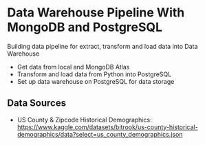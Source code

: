 # Data Warehouse Pipeline With MongoDB and PostgreSQL

Building data pipeline for extract, transform and load data into Data Warehouse

- Get data from local and MongoDB Atlas
- Transform and load data from Python into PostgreSQL 
- Set up data warehouse on PostgreSQL for data storage

## Data Sources

- US County & Zipcode Historical Demographics: https://www.kaggle.com/datasets/bitrook/us-county-historical-demographics/data?select=us_county_demographics.json